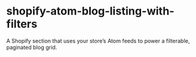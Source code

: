 # shopify-atom-blog-listing-with-filters
A Shopify section that uses your store’s Atom feeds to power a filterable, paginated blog grid.
